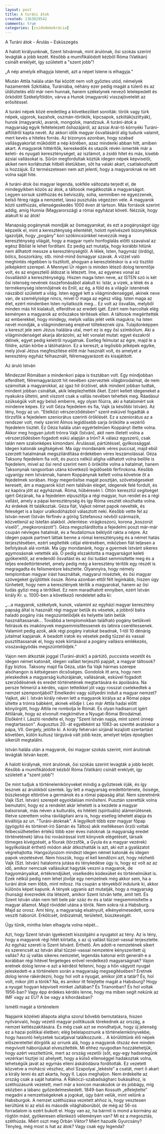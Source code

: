 ```yaml
---
layout: post
title: A turáni átok
created: 1363029542
comments: true
categories: [zsidódemokrácia]
---
```

A Turáni átok - Árulás – Esküszegés

A halott királyunknak, Szent Istvánnak, mint árulónak, ősi szokás szerint levágták a jobb kezét. Később a mumifikálódott kézből Róma (Vatikán) csinált ereklyét, így született a "szent jobb"!


„A nép amelyik elhagyja Istenét, azt a népet Istene is elhagyja.”

Miután Attila halála után fiai között nem volt győztes utód, némelyek hazamentek Szkitiába, Turániába, néhány ezer pedig magát a túlerő és az üldöztetés elől már nem hunnak, hanem székelynek nevező letelepedett és őrködött Székelyföldön, várva a Hunok (magyarok) visszajövetelét az erősítéssel.

A turáni népek közé eredetileg a következőket sorolták: török vagy türk népek, ujgorok, kazahok, oszmán-törökök, kipcsapok, szkiíták(szittyák), hunok (magyarok), avarok, mongolok, mandzsuk. 
A turáni-átok a magyarság egyik feltételezett őshazájáról, az ázsiai Aral-tó környéki Turáni-alföldről kapta nevét. Az akkori idők magyar ősvallásáról alig tudunk valamit, mert kevés a hiteles forrás. Az bizonyos azonban, hogy szabad vallásgyakorlat működött a nép körében, azaz mindenki abban hitt, amiben akart. A magyarok hittérítők, kereskedők és utazók révén ismerték már a keleti- és nyugati kereszténységet, az iszlámot, a zsidó hitet és más, kisebb ázsiai vallásokat is. Sűrűn megfordultak köztük idegen népek képviselői, akiket nem korlátoztak hitbéli életükben, sőt ha valaki akart, csatlakozhatott is hozzájuk. Ez természetesen nem azt jelenti, hogy a magyaroknak ne lett volna saját hite.

A turáni-átok ősi magyar legenda, sokféle változata terjedt el, de mindegyikben közös az átok, a táltosok megátkozták a magyarságot. Legyen sorsuk széthúzás és belviszály, soha, semmiben ne egyezzenek, belső féreg rágja a nemzetet, lassú pusztulás végezzen vele. A magyarok közti széthúzás, ellenségeskedés 1000 éven át tartson. Más források szerint addig, amíg Hunnia (Magyarország) a római egyházat követi. Nézzük, hogy alakult ki az átok!

Manapság pogánynak mondják az ősmagyarokat, és ezt a pogányságot úgy képzelik el, mint a kereszténység ellentétét, holott nyelvészeti bizonyítékok igazolják, hogy „pogány” kori szókincsünkkel nevezzük meg a kereszténység világát, hogy a magyar nyelv honfoglalás előtti szavaival az egész Bibliát le lehet fordítani. Ez pedig azt mutatja, hogy korábbi hitünk nem állhatott messze a kereszténységtől. A lélek, Isten, hagymáz (ördög), bölcs, boszorkány, stb. mind-mind ősmagyar szavak. A vízzel való meghintés régebben is tisztított, ahogyan a kereszteléskor is a víz tisztító jelképként szerepel. A Mennyei Úr régen is minden létező dolog teremtője volt, és az engesztelő áldozat is létezett.
Íme, az egyenes vonal az ősvallástól a kereszténységig. Hiszen maga Isten neve, az ISTEN szó is két ősi istenség nevének összefonásából alakult ki: Istár, a vizek, a lélek és a termékenység istennőjének és Enlil, az ég, a föld és a világűr istenének nászából született a világ. Isten eggyé lett a világmindenséggel, akinek neve van, de személyisége nincs, mivel Ő maga az egész világ. Isten maga az élet, ezért mindenben Isten nyilatkozik meg… Ez volt az ősvallás, melyből minden más hit kialakult, elferdítve az eredeti igét. Ezért nem harcoltak elég keményen a magyarok az erőszakos térítések ellen. A táltosok megérttették az emberekkel, hogy mindegy, melyik vallás jelét vetik magukra; ha Isten nevét mondják, a világmindenség erejével töltekeznek újra. Tulajdonképpen a kereszt jele sem Jézus halálára utal, mert ez is egy ősi szimbólum. Aki a világmindenséget akarja ábrázolni, az két vonalat mutat: egyet északról délnek, egyet pedig keletről nyugatnak. Esetleg felmutat az égre, majd le a földre, aztán körbe a látóhatáron. Ez a kereszt; a legősibb jelképek egyike, mely jóval Jézus megfeszítése előtt már használt volt, és amelyet a keresztény egyház felhasznált, félremagyarázott és kisajátított.

Az áruló István

Mindezzel Rómában a mindenkori pápa is tisztában volt. Egy mindjobban elferdített, félremagyarázott hit nevében szerveztek világbirodalmat, de nem számoltak a magyarokkal, az igaz hit őrzőivel, akik mindent jobban tudtak, mindent jobban csináltak, akik leleplezhették őket. Ezért kellett idegeneket a nyakukra ültetni, amit viszont csak a vallás nevében tehettek meg. Ráadásul szükségük volt egy belső emberre, egy olyan főúrra, aki a hatalomért sok mindenre képes. Ez volt Géza fejedelem és fia, Vajk (a későbbi István).
Az tény, hogy az un. "Etelközi vérszerződésben" szent esküvel fogadták a törzsfők a fejedelem szeniorátus szerinti öröklését. Ez a szeniorátus az a rendszer volt, mely szerint Álmos legidősebb sarja örökölte a vezérlő fejedelem tisztét. Ez Géza halála után egyértelműen Koppányt illette volna. Akkor meg hogyan jutott trónra Vajk (István), akit nem illetett volna a vérszerződésben fogadott eskü alapján a trón?
A válasz egyszerű, csak talán nem szalonképes kimondani. Árulással, pártütéssel, gyilkossággal. Idegen katonák segítségével. Ma úgy mondanánk véres puccsal, majd ebül szerzett hatalmának megszilárdítása érdekében véres leszámolással.
Géza Taksony fejedelem fia volt, és puccs nélkül aligha válhatott volna belőle is fejedelem, mivel az ősi rend szerint nem ő örökölte volna a hatalmat, hanem Taksonynak rangsorban utána következő legidősebb férfirokona. Később ugyanígy nem Istvánnak, hanem Koppánynak kellett volna követnie őt a fejedelmek sorában. Hogy megerősítse magát posztján, szövetségeseket keresett, ám a magyarok közt nem találván eleget, idegenek felé fordult, és ez kapóra jött az egyháznak. Róma, hűbéresén I. Ottón keresztül segítséget ígért Gézának, ha a fejedelem elpusztítja a régi magyar, hun rendet és a régi vallást, amely a pápai kereszténység és így Róma vesztét okozhatta volna. Az érdekek itt találkoztak.
Géza fiát, Vajkot német papok nevelték, és feleséget is a bajor uralkodóházból választott neki. Később vette fel az István nevet (István férfinév a görög Sztefanosz névből származik, közvetlenül az Istefán alakból. Jelentése: virágkoszorú, korona „koszorút viselő”, „megkoronázott”). Géza megszilárdította a fejedelmi poszt már-már csupán névleges hatalmát, és a feudalizmus béklyóit rakta a népre. Az idegen papok partnert láttak benne a római kereszténység és a német hatás terjesztésében, ezért segítették céljai elérésében, miközben fiát teljesen a befolyásuk alá vonták. Ma úgy mondanánk, hogy a gyermek Istvánt sikeres agymosásnak vetették alá. Ő pedig elszakította a magyarságot keleti gyökereitől, az eredendő ősvallást és az ősi tudást semmisítette meg és a teljes eredettörténetet, amely pedig még a keresztény térítők egy részét is megragadta és felismerésre késztette. Olyannyira, hogy némely templomban magyar írást használtak, magyarul miséztek, és ősi magyar szövegeket gyűjtöttek össze. Róma azonban ettől félt leginkább, hiszen úgy tűnhetett, hogy nem a keresztények térítik a magyarokat, hanem az ősi tudás győzi meg a térítőket. Ez nem maradhatott ennyiben, ezért István király Kr. u. 1000-ben a következő rendeletet adta ki:

„…a magyarok, székelyek, kunok, valamint az egyházi magyar keresztény papság által is használt régi magyar betűk és vésetek, a jobbról balra haladó pogány írás megszüntetődjék és helyette latin betűk használtassanak… Továbbá a templomokban található pogány betűkveli felírások és imakönyvek megsemmisíttessenek és latinra cseréltessenek. Valamint pedig azok, akik régi pogány iratokat beadnak, 1-től 10 dénárig jutalmat kapjanak. A beadott iratok és vésetek pedig tűzzel és vassal pusztíttassanak el, hogy ezek kiirtásával a pogány vallásra emlékezés, visszavágyódás megszüntetődjék.”

Vajon nem átkozták joggal (Turáni-átok!) a pártütő, puccsista vezetőt és idegen német katonáit, idegen vallást terjesztő papjait, a magyar táltosok?
Egy biztos. Taksony majd fia Géza, után fia Vajk hármas szerepe alsóhangon is kétségesen dicsőséges. Gondolok itt arra, hogy nem jeleskedtek a magyarság kultúrájának, vallásának, esküvel fogadott szerződésének és eredet történetének megtartására és ápolására. Na persze felmerül a kérdés, vajon tetteikkel jót vagy rosszat cselekedtek a nemzet szempontjából? Emelkedni vagy süllyedni indult a magyar nemzet?
Vajkot, aki I. István király néven lett a magyarok királya az a Római pápa ültette a trónra bábként, akinek elődje I. Leo már Attila hadai előtt könyörgött, hogy Attila ne rombolja le Rómát. És olyan hadisarcot ígért Attilának, hogy az elvonult megkímélve a Nyugat-Római Birodalmat. Elsőként I. László rendelte el, hogy "Szent István napja, mint szent ünnep megtartasson". Augusztus 20.-át egyébként az 1083-as szentté avatáskor a pápa, VII. Gergely, jelölte ki. A király fehérvári sírjánál lezajlott szertartást követően, külön kultusz tárgyává vált jobb keze, amelyet teljes épségben sikerült megtalálni. 

István halála után a magyarok, ősi magyar szokás szerint, mint árulónak levágták István kezét.

A halott királynak, mint árulónak, ősi szokás szerint levágták a jobb kezét. Később a mumifikálódott kézből Róma (Vatikán) csinált ereklyét, így született a "szent jobb"!

De mint tudjuk a történelemkönyveket mindig a győztesek írják, és így lesznek az árulókból szentek. Így lett a magyarság eredettörténete, ősisége, büszkesége eltörölve a germánok és a római pápaság által.
Nem szeretnénk Vajk (Szt. István) szerepét egyoldalúan minősíteni. Pusztán szerettük volna bemutatni, hogy ez a rendelet akár lehetett is a kezdete a magyar balsorsnak, más néven a kulturális, és hitéleti (spirituális) alámerülésnek. Illetve szerettem volna rávilágítani arra is, hogy esetleg lehetett alapja és kiváltója az un. "Turáni-átoknak".
A legyilkolt több ezer magyar főpap (gyógyító és történet-író Sámán és Táltos) akik mellékesen őrzői voltak felbecsülhetetlen értékű több ezer éves iratoknak (a magyarság eredet történetének) látva ősi rovásírással írott könyveik elégetését, társaik tömeges kivégzését, a főurak (törzsfők, a Gyula és a magyar vezérek) legyilkolását érthető módon akár átkozhatták is azt, aki ezt a gyalázatot végrehajtotta. Hangsúlyozom mindezt idegen német katonák és idegen papok vezetésével. Nem hisszük, hogy el kell kendőzni azt, hogy nézhető Vajk (Szt. István) hatalomra jutása és ténykedése úgy is, hogy ez volt az az idő, amikor nemcsak vallásukat hagyták veszni a magyarok, de hagyományaikat, értékrendjüket, viselkedés kódexüket és történelmüket is. Ezek nélkül pedig nem lehet jövője egy nemzetnek még akkor sem, ha a turáni átok nem több, mint mítosz. 
Ha csupán a tényekből indulunk ki, akkor különös képet kapunk. A tények ugyanis azt mutatják, hogy a magyarság (hunság) évezredek óta létezett, amikor Szent István tette, amit tett. És Szent István után nem telt bele pár száz év és a tatár megsemmisítette a magyar államot. Majd röviddel utána a török. Nem sokra rá a Habsburg. Majd az orosz. Ami tény, a magyarság elsatnyult, elkényelmesedett, sorra veszíti háborúit. Erkölcsét, önbizalmát, területeit, büszkeségét.

Úgy tűnik, mintha Isten elhagyta volna népét...

Azt, hogy Szent István igyekezett kiszolgálni a nyugatot az tény. Az is tény, hogy a magyarok régi hitét kiírtatta, s az új vallást tűzzel-vassal terjesztette. Az egyház szereti is Szent Istvánt. Érthető. Ám adott-e nemzetének sikert és szerencsét az István által tűzzel-vassal nemzetére kényszerített új vallás? Az új vallás sikeres nemzetet, legendás katonai erőt generált-e a korábban régi hitével fergeteges erővel rendelkező magyarságnak?
Vajon eretnek dolog lenne-e azt a kérdést feltenni, hogy a hőn vágyott nyugat jeleskedett-e a történelem során a magyarság megsegítésében?
Eretnek dolog lenne rákérdezni, hogy hol volt a nyugat, amikor jött a tatár? És, hol volt, mikor jött a török? Na, és amikor itt felejtette magát a Habsburg? Hogy a nyugat hogyan képviselt minket Jaltában? És Trianonban? És hol voltak 1956-ban? Vagy épp érdekes kérdés lenne, hogy ma miben segít nekünk az IMF vagy az EU? A be vagy a kihordásban?

Ismétli magát a történelem

Napjaink közéleti állapota aligha szorul bővebb bemutatásra, hiszen nyilvánvaló, hogy vezető magyar politikusok törekednek az ország, a nemzet kettészakítására. És még csak azt se mondhatjuk, hogy új jelenség ez a hazai politikai életben; elég belelapoznunk a történelemkönyvekbe, hogy hasonló helyzetek tucatjaival találkozzunk… A körülöttünk élő népek előszeretettel dörgölik az orrunk alá, hogy a magyarok ötszáz éve minden megvívott háborújukat elveszítették. Mi ehhez nyugodtan hozzátehetjük, hogy azért veszítettünk, mert az ország vezetői (sőt, egy-egy hadseregünk vezérkari tisztjei is) ahelyett, hogy a külső ellenséggel hadakoztak volna, tehetségük javát az egymás elleni áskálódásra fordították. Ez vezetett közvetve a mohácsi vészhez, ahol Szapolyai „lekéste” a csatát, mert ő akart a király lenni és azt akarta, hogy II. Lajos meghaljon. Nem érdekelte az ország csak a saját hatalma. A Rákóczi-szabadságharc bukásához, is széthúzásunk vezetett, mert már a koncon marakodok úr és jobbágy, míg eközben a labanc győzedelmeskedett. 1849-ban Kossuth „elfelejtette” megadni a nemzetiségeknek a jogokat, úgy bánt velük, mint velünk a Habsburgok. A nemzet széthúzása vezetett ahhoz is, hogy vesztesen kerültünk ki az első és második világháborúból, de még az 56-os forradalom is ezért bukott el. Hogy van az, ha bármit is mond a kormány az rögtön mást, gyökeresen ellenkező véleményen van? Mi ez a megosztás, széthúzás. Miért oszt meg Orbán Viktor? Miért hazudik Gyurcsány? Tényleg, még most is hat az átok? Vagy csak egy legenda?
